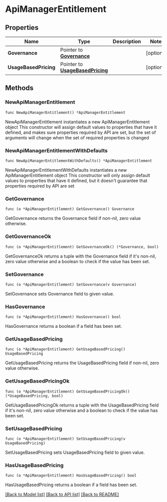 # ApiManagerEntitlement

## Properties

Name | Type | Description | Notes
------------ | ------------- | ------------- | -------------
**Governance** | Pointer to [**Governance**](Governance.md) |  | [optional] 
**UsageBasedPricing** | Pointer to [**UsageBasedPricing**](UsageBasedPricing.md) |  | [optional] 

## Methods

### NewApiManagerEntitlement

`func NewApiManagerEntitlement() *ApiManagerEntitlement`

NewApiManagerEntitlement instantiates a new ApiManagerEntitlement object
This constructor will assign default values to properties that have it defined,
and makes sure properties required by API are set, but the set of arguments
will change when the set of required properties is changed

### NewApiManagerEntitlementWithDefaults

`func NewApiManagerEntitlementWithDefaults() *ApiManagerEntitlement`

NewApiManagerEntitlementWithDefaults instantiates a new ApiManagerEntitlement object
This constructor will only assign default values to properties that have it defined,
but it doesn't guarantee that properties required by API are set

### GetGovernance

`func (o *ApiManagerEntitlement) GetGovernance() Governance`

GetGovernance returns the Governance field if non-nil, zero value otherwise.

### GetGovernanceOk

`func (o *ApiManagerEntitlement) GetGovernanceOk() (*Governance, bool)`

GetGovernanceOk returns a tuple with the Governance field if it's non-nil, zero value otherwise
and a boolean to check if the value has been set.

### SetGovernance

`func (o *ApiManagerEntitlement) SetGovernance(v Governance)`

SetGovernance sets Governance field to given value.

### HasGovernance

`func (o *ApiManagerEntitlement) HasGovernance() bool`

HasGovernance returns a boolean if a field has been set.

### GetUsageBasedPricing

`func (o *ApiManagerEntitlement) GetUsageBasedPricing() UsageBasedPricing`

GetUsageBasedPricing returns the UsageBasedPricing field if non-nil, zero value otherwise.

### GetUsageBasedPricingOk

`func (o *ApiManagerEntitlement) GetUsageBasedPricingOk() (*UsageBasedPricing, bool)`

GetUsageBasedPricingOk returns a tuple with the UsageBasedPricing field if it's non-nil, zero value otherwise
and a boolean to check if the value has been set.

### SetUsageBasedPricing

`func (o *ApiManagerEntitlement) SetUsageBasedPricing(v UsageBasedPricing)`

SetUsageBasedPricing sets UsageBasedPricing field to given value.

### HasUsageBasedPricing

`func (o *ApiManagerEntitlement) HasUsageBasedPricing() bool`

HasUsageBasedPricing returns a boolean if a field has been set.


[[Back to Model list]](../README.md#documentation-for-models) [[Back to API list]](../README.md#documentation-for-api-endpoints) [[Back to README]](../README.md)


